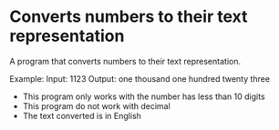 # Converts numbers to their text representation
A program that converts numbers to their text representation.

Example:
Input: 1123
Output: one thousand one hundred twenty three

- This program only works with the number has less than 10 digits
- This program do not work with decimal
- The text converted is in English
